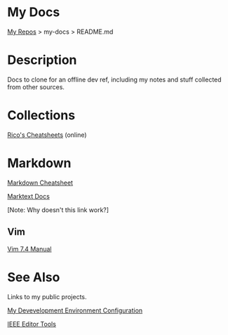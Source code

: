 # My Docs

[My Repos](https://github.com/annebrown/?tab=repositories) > my-docs > README.md

# Description

Docs to clone for an offline dev ref, including my notes and stuff collected from other sources.

# Collections

[Rico's Cheatsheets](https://devhints.io/) (online)

# Markdown

[Markdown Cheatsheet](./markdown/Index.md)

[Marktext Docs](/../marktext/README.md)

[Note: Why doesn't this link work?]

## Vim

 [Vim 7.4 Manual](./vim/VimManual.pdf)

# See Also

Links to my public projects.

[My Devevelopment Environment Configuration](https://github.com/annebrown/my-conf.git)

[IEEE Editor Tools](https://github.com/annebrown/org-IEEE-EditorTools)
